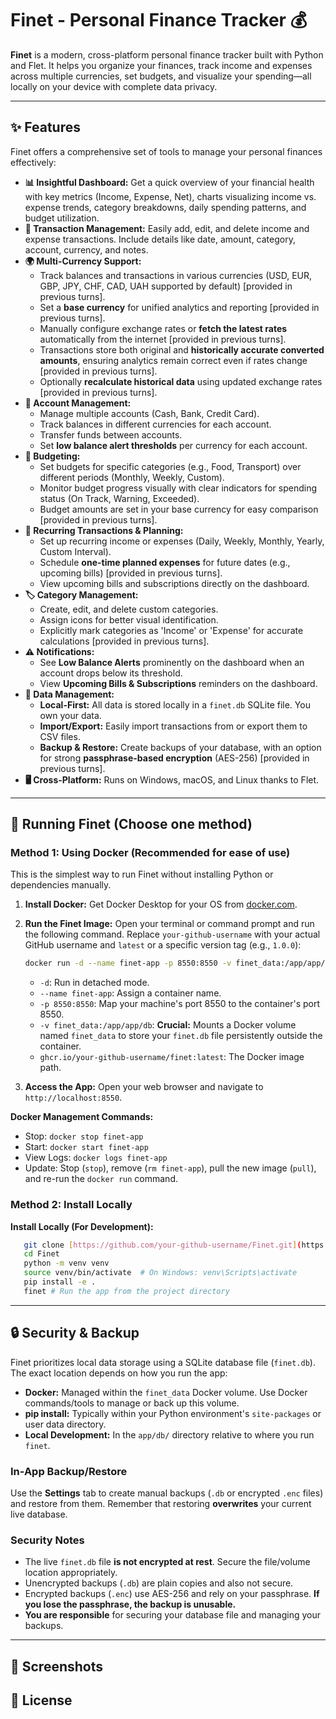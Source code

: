 # Finet - Personal Finance Tracker 💰

**Finet** is a modern, cross-platform personal finance tracker built with Python and Flet. It helps you organize your finances, track income and expenses across multiple currencies, set budgets, and visualize your spending—all locally on your device with complete data privacy.

---

## ✨ Features

Finet offers a comprehensive set of tools to manage your personal finances effectively:

* **📊 Insightful Dashboard:** Get a quick overview of your financial health with key metrics (Income, Expense, Net), charts visualizing income vs. expense trends, category breakdowns, daily spending patterns, and budget utilization.
* **💸 Transaction Management:** Easily add, edit, and delete income and expense transactions. Include details like date, amount, category, account, currency, and notes.
* **🌍 Multi-Currency Support:**
  * Track balances and transactions in various currencies (USD, EUR, GBP, JPY, CHF, CAD, UAH supported by default) [provided in previous turns].
  * Set a **base currency** for unified analytics and reporting [provided in previous turns].
  * Manually configure exchange rates or **fetch the latest rates** automatically from the internet [provided in previous turns].
  * Transactions store both original and **historically accurate converted amounts**, ensuring analytics remain correct even if rates change [provided in previous turns].
  * Optionally **recalculate historical data** using updated exchange rates [provided in previous turns].
* **🏦 Account Management:**
  * Manage multiple accounts (Cash, Bank, Credit Card).
  * Track balances in different currencies for each account.
  * Transfer funds between accounts.
  * Set **low balance alert thresholds** per currency for each account.
* **🎯 Budgeting:**
  * Set budgets for specific categories (e.g., Food, Transport) over different periods (Monthly, Weekly, Custom).
  * Monitor budget progress visually with clear indicators for spending status (On Track, Warning, Exceeded).
  * Budget amounts are set in your base currency for easy comparison [provided in previous turns].
* **🔄 Recurring Transactions & Planning:**
  * Set up recurring income or expenses (Daily, Weekly, Monthly, Yearly, Custom Interval).
  * Schedule **one-time planned expenses** for future dates (e.g., upcoming bills) [provided in previous turns].
  * View upcoming bills and subscriptions directly on the dashboard.
* **🏷️ Category Management:**
  * Create, edit, and delete custom categories.
  * Assign icons for better visual identification.
  * Explicitly mark categories as 'Income' or 'Expense' for accurate calculations [provided in previous turns].
* **⚠️ Notifications:**
  * See **Low Balance Alerts** prominently on the dashboard when an account drops below its threshold.
  * View **Upcoming Bills & Subscriptions** reminders on the dashboard.
* **💾 Data Management:**
  * **Local-First:** All data is stored locally in a `finet.db` SQLite file. You own your data.
  * **Import/Export:** Easily import transactions from or export them to CSV files.
  * **Backup & Restore:** Create backups of your database, with an option for strong **passphrase-based encryption** (AES-256) [provided in previous turns].
* **🖥️ Cross-Platform:** Runs on Windows, macOS, and Linux thanks to Flet.

---

## 🚀 Running Finet (Choose one method)

### Method 1: Using Docker (Recommended for ease of use)

This is the simplest way to run Finet without installing Python or dependencies manually.

1. **Install Docker:** Get Docker Desktop for your OS from [docker.com](https://www.docker.com/products/docker-desktop/).
2. **Run the Finet Image:** Open your terminal or command prompt and run the following command. Replace `your-github-username` with your actual GitHub username and `latest` or a specific version tag (e.g., `1.0.0`):

    ```bash
    docker run -d --name finet-app -p 8550:8550 -v finet_data:/app/app/db ghcr.io/dokuqui/finet:latest
    ```

    * `-d`: Run in detached mode.
    * `--name finet-app`: Assign a container name.
    * `-p 8550:8550`: Map your machine's port 8550 to the container's port 8550.
    * `-v finet_data:/app/app/db`: **Crucial:** Mounts a Docker volume named `finet_data` to store your `finet.db` file persistently outside the container.
    * `ghcr.io/your-github-username/finet:latest`: The Docker image path.

3. **Access the App:** Open your web browser and navigate to `http://localhost:8550`.

**Docker Management Commands:**

* Stop: `docker stop finet-app`
* Start: `docker start finet-app`
* View Logs: `docker logs finet-app`
* Update: Stop (`stop`), remove (`rm finet-app`), pull the new image (`pull`), and re-run the `docker run` command.

### Method 2: Install Locally

**Install Locally (For Development):**

 ```bash
    git clone [https://github.com/your-github-username/Finet.git](https://github.com/your-github-username/Finet.git)
    cd Finet
    python -m venv venv
    source venv/bin/activate  # On Windows: venv\Scripts\activate
    pip install -e .
    finet # Run the app from the project directory
   ```

---

## 🔒 Security & Backup

Finet prioritizes local data storage using a SQLite database file (`finet.db`). The exact location depends on how you run the app:

* **Docker:** Managed within the `finet_data` Docker volume. Use Docker commands/tools to manage or back up this volume.
* **pip install:** Typically within your Python environment's `site-packages` or user data directory.
* **Local Development:** In the `app/db/` directory relative to where you run `finet`.

### In-App Backup/Restore

Use the **Settings** tab to create manual backups (`.db` or encrypted `.enc` files) and restore from them. Remember that restoring **overwrites** your current live database.

### Security Notes

* The live `finet.db` file **is not encrypted at rest**. Secure the file/volume location appropriately.
* Unencrypted backups (`.db`) are plain copies and also not secure.
* Encrypted backups (`.enc`) use AES-256 and rely on your passphrase. **If you lose the passphrase, the backup is unusable.**
* **You are responsible** for securing your database file and managing your backups.

---

## 📸 Screenshots

## 📄 License
